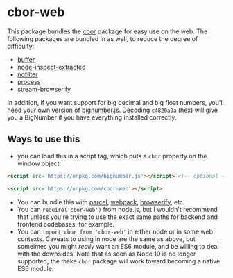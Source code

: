 # cbor-web

This package bundles the [cbor](../cbor) package for easy use on the web.  The following packages are bundled in as well, to reduce the degree of difficulty:

 - [buffer](https://github.com/feross/buffer)
 - [node-inspect-extracted](https://github.com/hildjj/node-inspect-extracted)
 - [nofilter](https://github.com/hildjj/nofilter)
 - [process](https://github.com/shtylman/node-process)
 - [stream-browserify](https://github.com/browserify/stream-browserify)

In addition, if you want support for big decimal and big float numbers, you'll
need your own version of
[bignumber.js](https://github.com/MikeMcl/bignumber.js).  Decoding `c4820a0a`
(hex) will give you a BigNumber if you have everything installed correctly.

## Ways to use this

 - you can load this in a script tag, which puts a `cbor` property on the
   window object:

```html
<script src='https://unpkg.com/bignumber.js'></script> <!-- optional -->

<script src='https://unpkg.com/cbor-web'></script>
```

 - You can bundle this with [parcel](https://github.com/parcel-bundler/parcel), [webpack](https://github.com/webpack/webpack), [browserify](https://github.com/browserify/browserify), etc.
 - You can `require('cbor-web')` from node.js, but I wouldn't recommend that unless you're trying to use the exact same paths for backend and frontend codebases, for example.
 - You can `import cbor from 'cbor-web'` in either node or in some web contexts.  Caveats to using in node are the same as above, but someimes you might *really* want an ES6 module, and be willing to deal with the downsides.  Note that as soon as Node 10 is no longer supported, the make `cbor` package will work toward becoming a native ES6 module.

